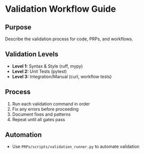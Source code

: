 # Validation Workflow Guide

## Purpose
Describe the validation process for code, PRPs, and workflows.

## Validation Levels
- **Level 1:** Syntax & Style (ruff, mypy)
- **Level 2:** Unit Tests (pytest)
- **Level 3:** Integration/Manual (curl, workflow tests)

## Process
1. Run each validation command in order
2. Fix any errors before proceeding
3. Document fixes and patterns
4. Repeat until all gates pass

## Automation
- Use `PRPs/scripts/validation_runner.py` to automate validation
